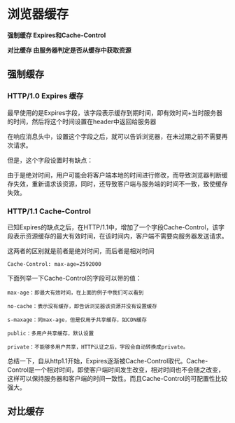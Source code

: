 # 浏览器缓存

**强制缓存 Expires和Cache-Control**

**对比缓存 由服务器判定是否从缓存中获取资源**

## 强制缓存

### HTTP/1.0 Expires 缓存

最早使用的是Expires字段，该字段表示缓存到期时间，即有效时间+当时服务器的时间，然后将这个时间设置在header中返回给服务器

在响应消息头中，设置这个字段之后，就可以告诉浏览器，在未过期之前不需要再次请求。

但是，这个字段设置时有缺点：

由于是绝对时间，用户可能会将客户端本地的时间进行修改，而导致浏览器判断缓存失效，重新请求该资源，同时，还导致客户端与服务端的时间不一致，致使缓存失效。

### HTTP/1.1 Cache-Control

已知Expires的缺点之后，在HTTP/1.1中，增加了一个字段Cache-Control，该字段表示资源缓存的最大有效时间，在该时间内，客户端不需要向服务器发送请求。

这两者的区别就是前者是绝对时间，而后者是相对时间
```
Cache-Control: max-age=2592000
```

下面列举一下Cache-Control的字段可以带的值：

    max-age：即最大有效时间，在上面的例子中我们可以看到
    
    no-cache：表示没有缓存，即告诉浏览器该资源并没有设置缓存
    
    s-maxage：同max-age，但是仅用于共享缓存，如CDN缓存
    
    public：多用户共享缓存，默认设置
    
    private：不能够多用户共享，HTTP认证之后，字段会自动转换成private。

总结一下，自从http1.1开始，Expires逐渐被Cache-Control取代。Cache-Control是一个相对时间，即使客户端时间发生改变，相对时间也不会随之改变，这样可以保持服务器和客户端的时间一致性。而且Cache-Control的可配置性比较强大。

## 对比缓存









